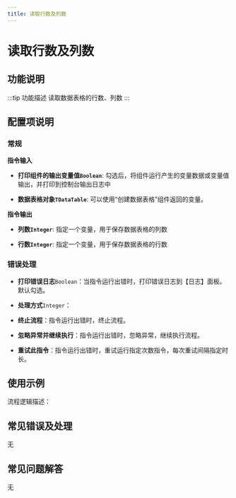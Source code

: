 ```yaml
---
title: 读取行数及列数
---
```


# 读取行数及列数

## 功能说明

:::tip 功能描述
读取数据表格的行数、列数
:::

## 配置项说明

### 常规

**指令输入**

- **打印组件的输出变量值`Boolean`**: 勾选后，将组件运行产生的变量数据或变量值输出，并打印到控制台输出日志中

- **数据表格对象`TDataTable`**: 可以使用“创建数据表格”组件返回的变量。


**指令输出**

- **列数`Integer`**: 指定一个变量，用于保存数据表格的列数

- **行数`Integer`**: 指定一个变量，用于保存数据表格的行数

### 错误处理

- **打印错误日志**`Boolean`：当指令运行出错时，打印错误日志到【日志】面板。默认勾选。

- **处理方式**`Integer`：

 - **终止流程**：指令运行出错时，终止流程。

 - **忽略异常并继续执行**：指令运行出错时，忽略异常，继续执行流程。

 - **重试此指令**：指令运行出错时，重试运行指定次数指令，每次重试间隔指定时长。

## 使用示例

流程逻辑描述：

## 常见错误及处理

无

## 常见问题解答

无

